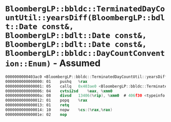 # `BloombergLP::bbldc::TerminatedDayCountUtil::yearsDiff(BloombergLP::bdlt::Date const&, BloombergLP::bdlt::Date const&, BloombergLP::bdlt::Date const&, BloombergLP::bbldc::DayCountConvention::Enum)` - Assumed

```nasm
0000000000403ac0 <BloombergLP::bbldc::TerminatedDayCountUtil::yearsDiff(BloombergLP::bdlt::Date const&, BloombergLP::bdlt::Date const&, BloombergLP::bdlt::Date const&, BloombergLP::bbldc::DayCountConvention::Enum)>:
0000000000000000: 01	pushq	%rax
0000000000000001: 05	callq	0x403ae0 <BloombergLP::bbldc::TerminatedIsda30360Eom::daysDiff(BloombergLP::bdlt::Date const&, BloombergLP::bdlt::Date const&, BloombergLP::bdlt::Date const&)>
0000000000000006: 04	cvtsi2sd	%eax, %xmm0
000000000000000a: 08	divsd	13406(%rip), %xmm0  # 406f30 <typeinfo for BloombergLP::bsls::AssertTestException+0x140>
0000000000000012: 01	popq	%rax
0000000000000013: 01	retq	
0000000000000014: 10	nopw	%cs:(%rax,%rax)
000000000000001e: 02	nop	
```

